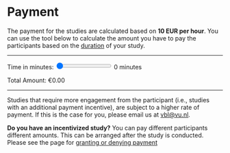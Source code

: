 
# Payment

The payment for the studies are calculated based on **10 EUR per hour**. You can use the tool below to calculate the amount you have to pay the participants based on the [duration](duration) of your study.

---

<div>
    <label for="timeSlider">Time in minutes:</label>
    <input type="range" id="timeSlider" name="timeSlider" min="0" max="120" value="0" oninput="updateAmount()">
    <span id="timeDisplay">0</span> minutes
</div>
<div>
    <p>Total Amount: <span id="totalAmount">€0.00</span></p>
</div>

---

Studies that require more engagement from the participant (i.e., studies with an additional payment incentive), are subject to a higher rate of payment. If this is the case for you, please email us at [vbl@vu.nl](mailto:vbl@vu.nl).

**Do you have an incentivized study?** You can pay different participants different amounts. This can be arranged after the study is conducted. Please see the page for [granting or denying payment](granting-or-denying-payment)
